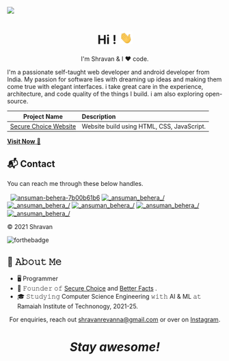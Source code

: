 ![](https://raw.githubusercontent.com/halfrost/halfrost/master/icons/header_.png)
<h1 align='center'> Hi ! <img src="https://github.com/ABSphreak/ABSphreak/blob/master/gifs/Hi.gif" width="30px"></h1>
<p align='center'>
I'm Shravan & I ❤️ code.
</p>
<p>I'm a passionate self-taught web developer and android developer from India. My passion for software lies with dreaming up ideas and making them come true with elegant interfaces. i take great care in the experience, architecture, and code quality of the things I build.
i am also exploring open-source.


| Project Name      | Description | 
| :---:        |    :----   |  
| [Secure Choice Website](https://github.com/securechoice/securechoice)     | Website build using HTML, CSS, JavaScript. 


<a href="https://github.com/securechoice/securechoice" target="_blank">**Visit Now** 🚀</a>



<h2>📬 Contact</h2>

You can reach me through these below handles.

&nbsp;&nbsp;<a href="https://linkedin.com/in/shravanrevanna" target="blank"><img align="center" src="https://raw.githubusercontent.com/rahuldkjain/github-profile-readme-generator/master/src/images/icons/Social/linked-in-alt.svg" alt="ansuman-behera-7b00b61b6" height="30" width="40" /></a>
 <a href="https://instagram.com/shravan_revanna" target="blank"><img align="center" src="https://raw.githubusercontent.com/rahuldkjain/github-profile-readme-generator/master/src/images/icons/Social/instagram.svg" alt="_ansuman_behera_/" height="30" width="40" /></a>
  <a href="https://facebook.com/Shravan.3.07" target="blank"><img align="center" src="https://raw.githubusercontent.com/rahuldkjain/github-profile-readme-generator/master/src/images/icons/Social/facebook.svg" alt="_ansuman_behera_/" height="30" width="40" /></a>
  <a href="https://twitter.com/myselfshravan" target="blank"><img align="center" src="https://raw.githubusercontent.com/rahuldkjain/github-profile-readme-generator/master/src/images/icons/Social/twitter.svg" alt="_ansuman_behera_/" height="30" width="40" /></a>
  <a href="https://stackoverflow.com/users/17003616/shravan" target="blank"><img align="center" src="https://raw.githubusercontent.com/rahuldkjain/github-profile-readme-generator/master/src/images/icons/Social/stack-overflow.svg" alt="_ansuman_behera_/" height="30" width="40" /></a>
   <a href="https://github.com/myselfshravan" target="blank"><img align="center" src="https://raw.githubusercontent.com/rahuldkjain/github-profile-readme-generator/master/src/images/icons/Social/github.svg" alt="_ansuman_behera_/" height="30" width="40" /></a>
   
© 2021 Shravan

![forthebadge](https://forthebadge.com/images/badges/built-with-love.svg)


## :book: 𝙰𝚋𝚘𝚞𝚝 𝙼𝚎
- 🖥 Programmer
- 💼 𝙵𝚘𝚞𝚗𝚍𝚎𝚛 𝚘𝚏 <a href="https://securechoice.github.io/securechoice/index.html">Secure Choice</a> and <a href="https://securechoice.github.io/securechoice/index.html">Better Facts</a> .
- 🎓 𝚂𝚝𝚞𝚍𝚢𝚒𝚗𝚐 Computer Science Engineering 𝚠𝚒𝚝𝚑 AI & ML 𝚊𝚝 Ramaiah Institute of Technonogy, 2021-25.





<p align='center'>For enquiries, reach out <a href="mailto:shravanrevanna158@gmail.com">shravanrevanna@gmail.com</a> or over on <a href="https://instagram.com/shravan_revanna">Instagram</a>.</p>



<h1 align='center'><i>Stay awesome!</i></h1>
